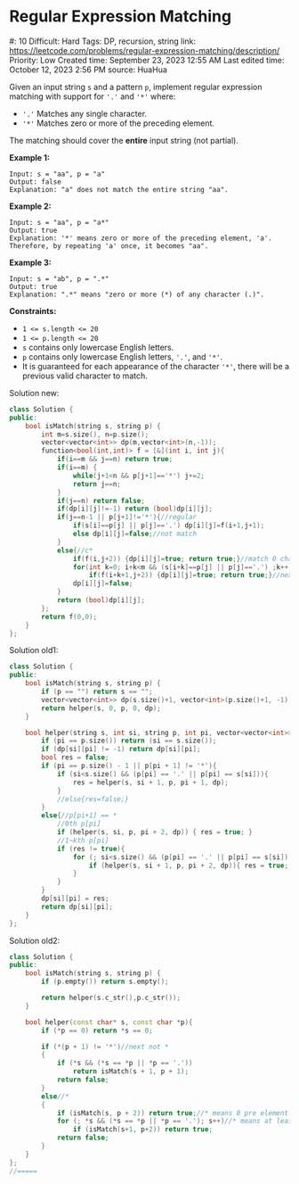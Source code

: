 # Regular Expression Matching

#: 10
Difficult: Hard
Tags: DP, recursion, string
link: https://leetcode.com/problems/regular-expression-matching/description/
Priority: Low
Created time: September 23, 2023 12:55 AM
Last edited time: October 12, 2023 2:56 PM
source: HuaHua

Given an input string `s` and a pattern `p`, implement regular expression matching with support for `'.'` and `'*'` where:

- `'.'` Matches any single character.
- `'*'` Matches zero or more of the preceding element.

The matching should cover the **entire** input string (not partial).

**Example 1:**

```
Input: s = "aa", p = "a"
Output: false
Explanation: "a" does not match the entire string "aa".

```

**Example 2:**

```
Input: s = "aa", p = "a*"
Output: true
Explanation: '*' means zero or more of the preceding element, 'a'. Therefore, by repeating 'a' once, it becomes "aa".

```

**Example 3:**

```
Input: s = "ab", p = ".*"
Output: true
Explanation: ".*" means "zero or more (*) of any character (.)".

```

**Constraints:**

- `1 <= s.length <= 20`
- `1 <= p.length <= 20`
- `s` contains only lowercase English letters.
- `p` contains only lowercase English letters, `'.'`, and `'*'`.
- It is guaranteed for each appearance of the character `'*'`, there will be a previous valid character to match.

Solution new:

```cpp
class Solution {
public:
    bool isMatch(string s, string p) {
        int m=s.size(), n=p.size();
        vector<vector<int>> dp(m,vector<int>(n,-1));
        function<bool(int,int)> f = [&](int i, int j){
            if(i==m && j==n) return true;
            if(i==m) {
                while(j+1<n && p[j+1]=='*') j+=2;
                return j==n;
            }
            if(j==n) return false;
            if(dp[i][j]!=-1) return (bool)dp[i][j];
            if(j==n-1 || p[j+1]!='*'){//regular
                if(s[i]==p[j] || p[j]=='.') dp[i][j]=f(i+1,j+1);
                else dp[i][j]=false;//not match
            }
            else{//c*
                if(f(i,j+2)) {dp[i][j]=true; return true;}//match 0 char
                for(int k=0; i+k<m && (s[i+k]==p[j] || p[j]=='.') ;k++)
                    if(f(i+k+1,j+2)) {dp[i][j]=true; return true;}//nextI from i to last consequtive elements from i+1 that == p[j], j jump over *
                dp[i][j]=false;
            }
            return (bool)dp[i][j];
        };
        return f(0,0);
    }
};
```

Solution old1:

```cpp
class Solution {
public:
	bool isMatch(string s, string p) {
		if (p == "") return s == "";
		vector<vector<int>> dp(s.size()+1, vector<int>(p.size()+1, -1));
		return helper(s, 0, p, 0, dp);
	}

	bool helper(string s, int si, string p, int pi, vector<vector<int>>& dp){
		if (pi == p.size()) return (si == s.size());
		if (dp[si][pi] != -1) return dp[si][pi];
		bool res = false;
		if (pi == p.size() - 1 || p[pi + 1] != '*'){
			if (si<s.size() && (p[pi] == '.' || p[pi] == s[si])){
				res = helper(s, si + 1, p, pi + 1, dp);
			}
			//else{res=false;}
		}
		else{//p[pi+1] == *
			//0th p[pi]
			if (helper(s, si, p, pi + 2, dp)) { res = true; }
			//1~kth p[pi]
			if (res != true){
				for (; si<s.size() && (p[pi] == '.' || p[pi] == s[si]); si++){
					if (helper(s, si + 1, p, pi + 2, dp)){ res = true; break; }
				}
			}
		}
		dp[si][pi] = res;
		return dp[si][pi];
	}
};
```

Solution old2:

```cpp
class Solution {
public:
	bool isMatch(string s, string p) {
		if (p.empty()) return s.empty();

		return helper(s.c_str(),p.c_str());
	}

	bool helper(const char* s, const char *p){
		if (*p == 0) return *s == 0;

		if (*(p + 1) != '*')//next not *
		{
			if (*s && (*s == *p || *p == '.'))
				return isMatch(s + 1, p + 1);
			return false;
		}
		else//*
		{
			if (isMatch(s, p + 2)) return true;//* means 0 pre element
			for (; *s && (*s == *p || *p == '.'); s++)//* means at least 1 pre element
				if (isMatch(s+1, p+2)) return true;
			return false;
		}
	}
};
//=====
```